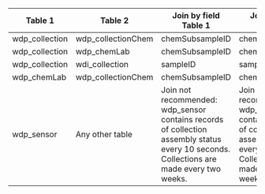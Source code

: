 |Table 1|Table 2|Join by field Table 1|Join by field Table 2|
|------------------------|------------------------|-------------------------------|----------------------------------|
wdp_collection|wdp_collectionChem|chemSubsampleID|chemSubsampleID|
wdp_collection|wdp_chemLab|chemSubsampleID|chemSubsampleID|
wdp_collection|wdi_collection|sampleID|sampleID|
wdp_chemLab|wdp_collectionChem|chemSubsampleID|chemSubsampleID|
wdp_sensor|Any other table|Join not recommended: wdp_sensor contains records of collection assembly status every 10 seconds. Collections are made every two weeks.|Join not recommended: wdp_sensor contains records of collection assembly status every 10 seconds. Collections are made every two weeks.|
